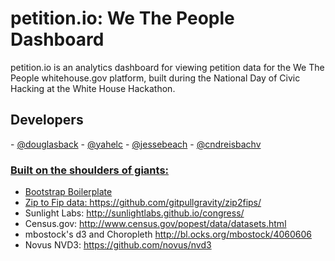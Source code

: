 <h1>petition.io: We The People Dashboard</h1>
petition.io is an analytics dashboard for viewing petition data for the We The People whitehouse.gov platform, built during the National Day of Civic Hacking at the White House Hackathon.  

<h2>Developers</h2>
- <a href="https://github.com/douglasback">@douglasback</a>
- <a href="https://github.com/yahelc">@yahelc</a>
- <a href="https://github.com/jessebeach">@jessebeach</a>
- <a href="https://github.com/cndreisbach">@cndreisbachv


<h3>Built on the shoulders of giants:</h3>

- Bootstrap Boilerplate
- Zip to Fip data: https://github.com/gitpullgravity/zip2fips/
- Sunlight Labs: http://sunlightlabs.github.io/congress/
- Census.gov: http://www.census.gov/popest/data/datasets.html
- mbostock's d3 and Choropleth http://bl.ocks.org/mbostock/4060606
- Novus NVD3: https://github.com/novus/nvd3
